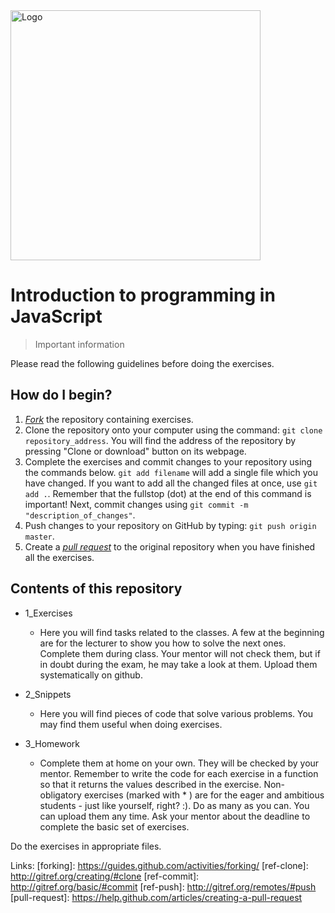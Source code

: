 <img alt="Logo" src="https://mentor.coderslab.pl/wp-content/uploads/2018/12/CL_IT_logo_ENG_1040x261_black_YELLOW-1.png" width="400">


# Introduction to programming in JavaScript
> Important information

Please read the following guidelines before doing the exercises.

## How do I begin?

1. [*Fork*](https://guides.github.com/activities/forking/) the repository containing exercises.
2. Clone the repository onto your computer using the command: `git clone repository_address`.
You will find the address of the repository by pressing "Clone or download" button on its webpage.
3. Complete the exercises and commit changes to your repository using the commands below.
`git add filename` will add a single file which you have changed.
If you want to add all the changed files at once, use `git add .`.
Remember that the fullstop (dot) at the end of this command is important!
Next, commit changes using `git commit -m "description_of_changes"`.
4. Push changes to your repository on GitHub by typing: `git push origin master`.
5. Create a [*pull request*](https://help.github.com/articles/creating-a-pull-request) to the original repository when you have finished all the exercises.

## Contents of this repository

* 1_Exercises
    * Here you will find tasks related to the classes. A few at the beginning are for the lecturer to show you how to solve the next ones. Complete them during class. Your mentor will not check them, but if in doubt during the exam, he may take a look at them. Upload them systematically on github.

* 2_Snippets
    * Here you will find pieces of code that solve various problems. You may find them useful when doing exercises.

* 3_Homework
    * Complete them at home on your own. They will be checked by your mentor. Remember to write the code for each exercise in a function so that it returns the values described in the exercise. Non-obligatory exercises (marked with * ) are for the eager and ambitious students - just like yourself, right? :). Do as many as you can. You can upload them any time. Ask your mentor about the deadline to complete the basic set of exercises.

Do the exercises in appropriate files.


Links:
[forking]: https://guides.github.com/activities/forking/
[ref-clone]: http://gitref.org/creating/#clone
[ref-commit]: http://gitref.org/basic/#commit
[ref-push]: http://gitref.org/remotes/#push
[pull-request]: https://help.github.com/articles/creating-a-pull-request
